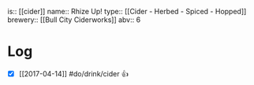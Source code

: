is:: [[cider]]
name:: Rhize Up!
type:: [[Cider - Herbed - Spiced - Hopped]]
brewery:: [[Bull City Ciderworks]]
abv:: 6

# Log
- [x] [[2017-04-14]] #do/drink/cider 👍
